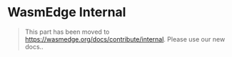 # WasmEdge Internal

> This part has been moved to <https://wasmedge.org/docs/contribute/internal>. Please use our new docs..
